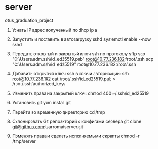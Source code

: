 # server
otus_graduation_project


1. Узнать IP адрес полученный по dhcp
   ip a
   
3. Запустить и поставить в автозагрузку sshd
   systemctl enable --now sshd
   
4. Передать открытый и закрытый ключ ssh по протоколу sftp
   scp "C:\Users\adm\.ssh\id_ed25519.pub" root@10.77.236.182:/root/.ssh
   scp "C:\Users\adm\.ssh\id_ed25519" root@10.77.236.182:/root/.ssh
   
5. Добавить открытый ключ ssh в ключи авторизации:
   ssh root@10.77.236.182
   cat /root/.ssh/id_ed25519.pub > /root/.ssh/authorized_keys
   
7. Изменить права на закрытый ключ:
   chmod 400 ~/.ssh/id_ed25519
      
8. Установить git
   yum install git

9. Перейти во временную директорию
   cd /tmp
   
10. Склонировать Git репозиторий с конфигами сервера
   git clone git@github.com:tsarroma/server.git

11. Поменять права и сделать исполняемыми скрипты
    chmod -r /tmp/server

   
     
